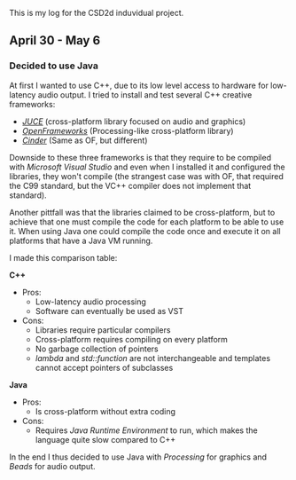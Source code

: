 This is my log for the CSD2d induvidual project.

## April 30 - May 6 ##

### Decided to use Java ###

At first I wanted to use C++, due to its low level access to hardware for low-latency audio output. I tried to install and test several C++ creative frameworks:

* [*JUCE*](https://juce.com/) (cross-platform library focused on audio and graphics)
* [*OpenFrameworks*](http://openframeworks.cc/) (Processing-like cross-platform library)
* [*Cinder*](https://libcinder.org/) (Same as OF, but different)

Downside to these three frameworks is that they require to be compiled with *Microsoft Visual Studio* and even when I installed it and configured the libraries, they won't compile (the strangest case was with OF, that required the C99 standard, but the VC++ compiler does not implement that standard).

Another pittfall was that the libraries claimed to be cross-platform, but to achieve that one must compile the code for each platform to be able to use it. When using Java one could compile the code once and execute it on all platforms that have a Java VM running.

I made this comparison table:

**C++**
* Pros:
  * Low-latency audio processing
  * Software can eventually be used as VST
* Cons:
  * Libraries require particular compilers
  * Cross-platform requires compiling on every platform
  * No garbage collection of pointers
  * *lambda* and *std::function* are not interchangeable and templates cannot accept pointers of subclasses

**Java**
* Pros:
  * Is cross-platform without extra coding
* Cons:
  * Requires *Java Runtime Environment* to run, which makes the language quite slow compared to C++

In the end I thus decided to use Java with *Processing* for graphics and *Beads* for audio output.
